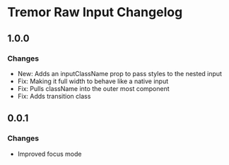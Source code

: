 # Tremor Raw Input Changelog

## 1.0.0

### Changes

- New: Adds an inputClassName prop to pass styles to the nested input
- Fix: Making it full width to behave like a native input
- Fix: Pulls className into the outer most component
- Fix: Adds transition class

## 0.0.1

### Changes

- Improved focus mode

